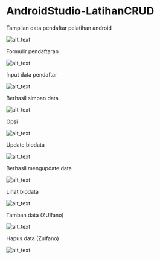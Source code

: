 # AndroidStudio-LatihanCRUD

Tampilan data pendaftar pelatihan android

![alt_text](https://github.com/maharani26/AndroidStudio-LatihanCRUD/blob/master/5.jpeg)

Formulir pendaftaran

![alt_text](https://github.com/maharani26/AndroidStudio-LatihanCRUD/blob/master/6.jpeg)

Input data pendaftar

![alt_text](https://github.com/maharani26/AndroidStudio-LatihanCRUD/blob/master/7.jpeg)

Berhasil simpan data

![alt_text](https://github.com/maharani26/AndroidStudio-LatihanCRUD/blob/master/8.jpeg)

Opsi

![alt_text](https://github.com/maharani26/AndroidStudio-LatihanCRUD/blob/master/9.jpeg)

Update biodata 

![alt_text](https://github.com/maharani26/AndroidStudio-LatihanCRUD/blob/master/13.jpeg)

Berhasil mengupdate data

![alt_text](https://github.com/maharani26/AndroidStudio-LatihanCRUD/blob/master/14.jpeg)

Lihat biodata

![alt_text](https://github.com/maharani26/AndroidStudio-LatihanCRUD/blob/master/12.jpeg)

Tambah data (ZUlfano)

![alt_text](https://github.com/maharani26/AndroidStudio-LatihanCRUD/blob/master/15.jpeg)

Hapus data (Zulfano)

![alt_text](https://github.com/maharani26/AndroidStudio-LatihanCRUD/blob/master/16.jpeg)
